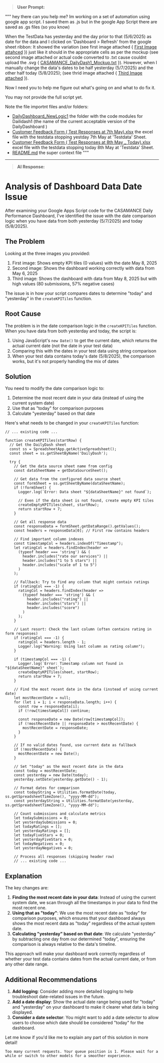 > **User Prompt:**

"""
hey there can you help me? Im working on a set of automation using google app script. I saved them as .js but in the google App Script there are saved as .gs files (so you know)

When the TestData has  yesterday and the day prior to that (5/6/2025) as date for the data and I clicked on 'Dashboard > Refresh' from the google sheet ribbon: It showed the variation (see first image attached { [First Image attahced](../../../Visuals/Screenshots/New_DailyDashboard1/DailyDash1_@_Variation_Showing_When_Data_only_for_Yesterday_and_Day_Prior.png) }) just like it should in the appropriate cells as per the mockup (see second image attached or actual code converted to .txt cause couldnt upload the .svg { [CASAMANCE_DailyDash1_Mockup.txt](../../../Visuals/SVG%20WireFrame/CASAMANCE_DailyDash1_Mockup.txt) }). However, when I manually change the data's dates to be half yesterday (5/7/2025) and the other half today (5/8/2025); (see thrid image attached { [Third Image attached](../../../Visuals/Screenshots/New_DailyDashboard1/DailyDash1_@_Variation_Not_Showing_When_Data_only_for_Yesterday_and_Today(8th_May).png) }).

Now I need you to help me figure out what's going on and what to do fix it.

You may not provide the full script yet.

Note the file importnt files and/or folders:

- [DailyDashboard_NewLogic1](../../../CODE/NEW/DailyDashboard_NewLogic1/) the folder with the code modules for Dailidash1 (the name of the current acceptable version of the DailyDashboard )
- [Customer Feedback  Form ( Test Responses at 7th May).xlsx](../../../Customer%20Feedback%20%20Form%20(%20Test%20Responses%20at%207th%20May).xlsx) the excel file with the testdata stopping yestday 7th May at 'Testdata' Sheet.
- [Customer Feedback  Form ( Test Responses at 8th May _ Today).xlsx](../../../Customer%20Feedback%20%20Form%20(%20Test%20Responses%20at%208th%20May%20_%20Today).xlsx) excel file with the testdata stopping today 8th May at 'Testdata' Sheet.
- [README.md](../../../README.md) the super context file
  """

---

>  **AI Response:**

# Analysis of Dashboard Data Date Issue

After examining your Google Apps Script code for the CASAMANCE Daily Performance Dashboard, I've identified the issue with the date comparison logic when you have data from both yesterday (5/7/2025) and today (5/8/2025).

## The Problem

Looking at the three images you provided:

1. First image: Shows empty KPI tiles (0 values) with the date May 8, 2025
2. Second image: Shows the dashboard working correctly with data from May 6, 2025
3. Third image: Shows the dashboard with data from May 8, 2025 but with high values (80 submissions, 57% negative cases)

The issue is in how your script compares dates to determine "today" and "yesterday" in the `createKPITiles` function.

## Root Cause

The problem is in the date comparison logic in the `createKPITiles` function. When you have data from both yesterday and today, the script is:

1. Using JavaScript's `new Date()` to get the current date, which returns the actual current date (not the date in your test data)
2. Comparing this with the dates in your test data using string comparison
3. When your test data contains today's date (5/8/2025), the comparison works, but it's not properly handling the mix of dates

## Solution

You need to modify the date comparison logic to:

1. Determine the most recent date in your data (instead of using the current system date)
2. Use that as "today" for comparison purposes
3. Calculate "yesterday" based on that date

Here's what needs to be changed in your `createKPITiles` function:

```javascript:/Users/jean-axelpotey/Documents/Winsurf
// ... existing code ...

function createKPITiles(startRow) {
  // Get the DailyDash sheet
  const ss = SpreadsheetApp.getActiveSpreadsheet();
  const sheet = ss.getSheetByName('DailyDash');
  
  try {
    // Get the data source sheet name from config
    const dataSheetName = getDataSourceSheet();
  
    // Get data from the configured data source sheet
    const formSheet = ss.getSheetByName(dataSheetName);
    if (!formSheet) {
      Logger.log(`Error: Data sheet "${dataSheetName}" not found`);
  
      // Even if the data sheet is not found, create empty KPI tiles
      createEmptyKPITiles(sheet, startRow);
      return startRow + 7;
    }
  
    // Get all response data
    const responseData = formSheet.getDataRange().getValues();
    const headers = responseData[0]; // First row contains headers
  
    // Find important column indexes
    const timestampCol = headers.indexOf("Timestamp");
    let ratingCol = headers.findIndex(header => 
      (typeof header === 'string') && (
        header.includes("rate our services") || 
        header.includes("1 to 5 stars") || 
        header.includes("scale of 1 to 5")
      )
    );
  
    // Fallback: Try to find any column that might contain ratings
    if (ratingCol === -1) {
      ratingCol = headers.findIndex(header => 
        (typeof header === 'string') && (
          header.includes("rating") || 
          header.includes("stars") || 
          header.includes("score")
        )
      );
    }

    // Last resort: Check the last column (often contains rating in form responses)
    if (ratingCol === -1) {
      ratingCol = headers.length - 1;
      Logger.log("Warning: Using last column as rating column");
    }
  
    if (timestampCol === -1) {
      Logger.log(`Error: Timestamp column not found in "${dataSheetName}" sheet`);
      createEmptyKPITiles(sheet, startRow);
      return startRow + 7;
    }
  
    // Find the most recent date in the data (instead of using current date)
    let mostRecentDate = null;
    for (let i = 1; i < responseData.length; i++) {
      const row = responseData[i];
      if (!row[timestampCol]) continue;
  
      const responseDate = new Date(row[timestampCol]);
      if (!mostRecentDate || responseDate > mostRecentDate) {
        mostRecentDate = responseDate;
      }
    }
  
    // If no valid dates found, use current date as fallback
    if (!mostRecentDate) {
      mostRecentDate = new Date();
    }
  
    // Set "today" as the most recent date in the data
    const today = mostRecentDate;
    const yesterday = new Date(today);
    yesterday.setDate(yesterday.getDate() - 1);
  
    // Format dates for comparison
    const todayString = Utilities.formatDate(today, ss.getSpreadsheetTimeZone(), "yyyy-MM-dd");
    const yesterdayString = Utilities.formatDate(yesterday, ss.getSpreadsheetTimeZone(), "yyyy-MM-dd");
  
    // Count submissions and calculate metrics
    let todaySubmissions = 0;
    let yesterdaySubmissions = 0;
    let todayRatings = [];
    let yesterdayRatings = [];
    let todayFiveStars = 0;
    let yesterdayFiveStars = 0;
    let todayNegatives = 0;
    let yesterdayNegatives = 0;
  
    // Process all responses (skipping header row)
    // ... existing code ...
```

## Explanation

The key changes are:

1. **Finding the most recent date in your data**: Instead of using the current system date, we scan through all the timestamps in your data to find the most recent one.
2. **Using that as "today"**: We use the most recent date as "today" for comparison purposes, which ensures that your dashboard always shows the most recent data as "today" regardless of the actual system date.
3. **Calculating "yesterday" based on that date**: We calculate "yesterday" by subtracting one day from our determined "today", ensuring the comparison is always relative to the data's timeline.

This approach will make your dashboard work correctly regardless of whether your test data contains dates from the actual current date, or from any other date range.

## Additional Recommendations

1. **Add logging**: Consider adding more detailed logging to help troubleshoot date-related issues in the future.
2. **Add a date display**: Show the actual date range being used for "today" and "yesterday" on your dashboard to make it clearer what data is being displayed.
3. **Consider a date selector**: You might want to add a date selector to allow users to choose which date should be considered "today" for the dashboard.

Let me know if you'd like me to explain any part of this solution in more detail!

    Too many current requests. Your queue position is 1. Please wait for a while or switch to other models for a smoother experience.
